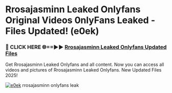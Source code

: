 # Rrosajasminn Leaked Onlyfans Original Videos 0nlyFans Leaked - Files Updated! (e0ek)

<h3>🔴 CLICK HERE 🌐==►► <a href="https://tinyurl.com/3hn5wdd3" rel="nofollow">Rrosajasminn Leaked Onlyfans Updated Files</a></h3>

Get Rrosajasminn Leaked Onlyfans and all content. Now you can access all videos and pictures of Rrosajasminn Leaked Onlyfans. New Updated Files 2025!

[![e0ek](https://i.imgur.com/4HnBqBT.gif)](https://tinyurl.com/3hn5wdd3)
rrosajasminn onlyfans leak